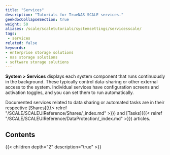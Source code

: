 ```yaml
---
title: "Services"
description: "Tutorials for TrueNAS SCALE services."
geekdocCollapseSection: true
weight: 50
aliases: /scale/scaletutorials/systemsettings/servicesscale/
tags:
 - services
related: false
keywords:
- enterprise storage solutions
- nas storage solutions
- software storage solutions
---
```


**System > Services** displays each system component that runs continuously in the background. These typically control data-sharing or other external access to the system. Individual services have configuration screens and activation toggles, and you can set them to run automatically.

Documented services related to data sharing or automated tasks are in their respective [Shares]({{< relref "/SCALE/SCALEUIReference/Shares/_index.md" >}}) and [Tasks]({{< relref "/SCALE/SCALEUIReference/DataProtection/_index.md" >}}) articles.

<div class="noprint">

## Contents

{{< children depth="2" description="true" >}}

</div>
